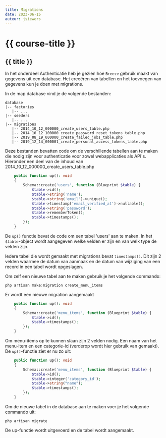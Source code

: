```yaml
---
title: Migrations
date: 2023-06-15
auteur: jsiewers
---
```


# {{ course-title }}

## {{ title }}

In het onderdeel Authenticatie heb je gezien hoe `Breeze` gebruik maakt van gegevens uit een database. Het creeëren van tabellen en het toevoegen van gegevens kun je doen met migrations. 

In de map database vind je de volgende bestanden:
 ```shell
database
 |-- factories
    |-- ...
 |-- seeders
    |-- ...
 |-- migrations
    |-- 2014_10_12_000000_create_users_table.php
    |-- 2014_10_12_100000_create_password_reset_tokens_table.php
    |-- 2019_08_19_000000_create_failed_jobs_table.php
    |-- 2019_12_14_000001_create_personal_access_tokens_table.php
```
Deze bestanden bevatten code om de verschillende tabellen aan te maken die nodig zijn voor authenticatie voor zowel webapplicaties als API's.
Hieronder een deel van de inhoud van 2014_10_12_000000_create_users_table.php
```php
    public function up(): void
    {
        Schema::create('users', function (Blueprint $table) {
            $table->id();
            $table->string('name');
            $table->string('email')->unique();
            $table->timestamp('email_verified_at')->nullable();
            $table->string('password');
            $table->rememberToken();
            $table->timestamps();
        });
    }
```
De `up()` functie bevat de code om een tabel 'users' aan te maken. In het `$table`-object wordt aangegeven welke velden er zijn en van welk type de velden zijn.

Iedere tabel die wordt gemaakt met migrations bevat `timestamps()`. Dit zijn 2 velden waarmee de datum van aanmaak en de datum van wijziging van een record in een tabel wordt opgeslagen.  

Om zelf een nieuwe tabel aan te maken gebruik je het volgende commando:
```shell
php artisan make:migration create_menu_items
```
Er wordt een nieuwe migration aangemaakt
```php
    public function up(): void
    {
        Schema::create('menu_items', function (Blueprint $table) {
            $table->id();
            $table->timestamps();
        });
    }
```
Om menu-items op te kunnen slaan zijn 2 velden nodig. Een naam van het menu-item en een categorie-id (verderop wordt hier gebruik van gemaakt). 
De `up()`-functie ziet er nu zo uit:
```php
    public function up(): void
    {
        Schema::create('menu_items', function (Blueprint $table) {
            $table->id();
            $table->integer('category_id');
            $table->string("name");
            $table->timestamps();
        });
    }
```
Om de nieuwe tabel in de database aan te maken voer je het volgende commando uit:
```shell
php artisan migrate
```
De up-functie wordt uitgevoerd en de tabel wordt aangemaakt.

